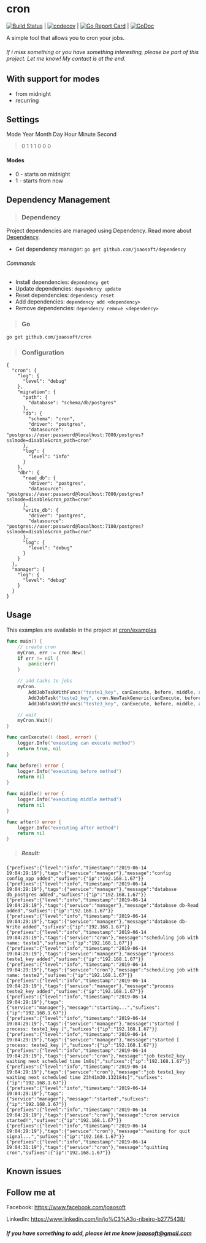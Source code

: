 cron
================

[![Build Status](https://travis-ci.org/joaosoft/cron.svg?branch=master)](https://travis-ci.org/joaosoft/cron) | [![codecov](https://codecov.io/gh/joaosoft/cron/branch/master/graph/badge.svg)](https://codecov.io/gh/joaosoft/cron) | [![Go Report Card](https://goreportcard.com/badge/github.com/joaosoft/cron)](https://goreportcard.com/report/github.com/joaosoft/cron) | [![GoDoc](https://godoc.org/github.com/joaosoft/cron?status.svg)](https://godoc.org/github.com/joaosoft/cron)

A simple tool that allows you to cron your jobs.

###### If i miss something or you have something interesting, please be part of this project. Let me know! My contact is at the end.

## With support for modes
* from midnight
* recurring

## Settings
Mode Year Month Day Hour Minute Second
> 0 1 1 1 0 0 0

#### Modes
* 0 - starts on midnight
* 1 - starts from now

## Dependency Management
>### Dependency

Project dependencies are managed using Dependency. Read more about [Dependency](https://github.com/joaosoft/dependency).
* Get dependency manager: `go get github.com/joaosoft/dependency`

###### Commands
* Install dependencies: `dependency get`
* Update dependencies: `dependency update`
* Reset dependencies: `dependency reset`
* Add dependencies: `dependency add <dependency>`
* Remove dependencies: `dependency remove <dependency>`

>### Go
```
go get github.com/joaosoft/cron
```

>### Configuration
```
{
  "cron": {
    "log": {
      "level": "debug"
    },
    "migration": {
      "path": {
        "database": "schema/db/postgres"
      },
      "db": {
        "schema": "cron",
        "driver": "postgres",
        "datasource": "postgres://user:password@localhost:7000/postgres?sslmode=disable&cron_path=cron"
      },
      "log": {
        "level": "info"
      }
    },
    "dbr": {
      "read_db": {
        "driver": "postgres",
        "datasource": "postgres://user:password@localhost:7000/postgres?sslmode=disable&cron_path=cron"
      },
      "write_db": {
        "driver": "postgres",
        "datasource": "postgres://user:password@localhost:7100/postgres?sslmode=disable&cron_path=cron"
      },
      "log": {
        "level": "debug"
      }
    }
  },
  "manager": {
    "log": {
      "level": "debug"
    }
  }
}
```

## Usage 
This examples are available in the project at [cron/examples](https://github.com/joaosoft/cron/tree/master/examples)

```go
func main() {
	// create cron
	myCron, err := cron.New()
	if err != nil {
		panic(err)
	}

	// add tasks to jobs
	myCron.
		AddJobTaskWithFuncs("teste1_key", canExecute, before, middle, after).
		AddJobTask("teste2_key", cron.NewTaskGeneric(canExecute, before, middle, after)).
		AddJobTaskWithFuncs("teste3_key", canExecute, before, middle, after)

	// wait
	myCron.Wait()
}

func canExecute() (bool, error) {
	logger.Info("executing can execute method")
	return true, nil
}

func before() error {
	logger.Info("executing before method")
	return nil
}

func middle() error {
	logger.Info("executing middle method")
	return nil
}

func after() error {
	logger.Info("executing after method")
	return nil
}
```

> ##### Result:
```
{"prefixes":{"level":"info","timestamp":"2019-06-14 19:04:29:19"},"tags":{"service":"manager"},"message":"config config_app added","sufixes":{"ip":"192.168.1.67"}}
{"prefixes":{"level":"info","timestamp":"2019-06-14 19:04:29:19"},"tags":{"service":"manager"},"message":"database db_postgres added","sufixes":{"ip":"192.168.1.67"}}
{"prefixes":{"level":"info","timestamp":"2019-06-14 19:04:29:19"},"tags":{"service":"manager"},"message":"database db-Read added","sufixes":{"ip":"192.168.1.67"}}
{"prefixes":{"level":"info","timestamp":"2019-06-14 19:04:29:19"},"tags":{"service":"manager"},"message":"database db-Write added","sufixes":{"ip":"192.168.1.67"}}
{"prefixes":{"level":"info","timestamp":"2019-06-14 19:04:29:19"},"tags":{"service":"cron"},"message":"scheduling job with name: teste1","sufixes":{"ip":"192.168.1.67"}}
{"prefixes":{"level":"info","timestamp":"2019-06-14 19:04:29:19"},"tags":{"service":"manager"},"message":"process teste1_key added","sufixes":{"ip":"192.168.1.67"}}
{"prefixes":{"level":"info","timestamp":"2019-06-14 19:04:29:19"},"tags":{"service":"cron"},"message":"scheduling job with name: teste2","sufixes":{"ip":"192.168.1.67"}}
{"prefixes":{"level":"info","timestamp":"2019-06-14 19:04:29:19"},"tags":{"service":"manager"},"message":"process teste2_key added","sufixes":{"ip":"192.168.1.67"}}
{"prefixes":{"level":"info","timestamp":"2019-06-14 19:04:29:19"},"tags":{"service":"manager"},"message":"starting...","sufixes":{"ip":"192.168.1.67"}}
{"prefixes":{"level":"info","timestamp":"2019-06-14 19:04:29:19"},"tags":{"service":"manager"},"message":"started [ process: teste1_key ]","sufixes":{"ip":"192.168.1.67"}}
{"prefixes":{"level":"info","timestamp":"2019-06-14 19:04:29:19"},"tags":{"service":"manager"},"message":"started [ process: teste2_key ]","sufixes":{"ip":"192.168.1.67"}}
{"prefixes":{"level":"info","timestamp":"2019-06-14 19:04:29:19"},"tags":{"service":"cron"},"message":"job teste2_key waiting next scheduled time 1m0s]","sufixes":{"ip":"192.168.1.67"}}
{"prefixes":{"level":"info","timestamp":"2019-06-14 19:04:29:19"},"tags":{"service":"cron"},"message":"job teste1_key waiting next scheduled time 23h41m30.132184s]","sufixes":{"ip":"192.168.1.67"}}
{"prefixes":{"level":"info","timestamp":"2019-06-14 19:04:29:19"},"tags":{"service":"manager"},"message":"started","sufixes":{"ip":"192.168.1.67"}}
{"prefixes":{"level":"info","timestamp":"2019-06-14 19:04:29:19"},"tags":{"service":"cron"},"message":"cron service started!","sufixes":{"ip":"192.168.1.67"}}
{"prefixes":{"level":"info","timestamp":"2019-06-14 19:04:29:19"},"tags":{"service":"cron"},"message":"waiting for quit signal...","sufixes":{"ip":"192.168.1.67"}}
{"prefixes":{"level":"info","timestamp":"2019-06-14 19:04:31:19"},"tags":{"service":"cron"},"message":"quitting cron","sufixes":{"ip":"192.168.1.67"}}
```

## Known issues

## Follow me at
Facebook: https://www.facebook.com/joaosoft

LinkedIn: https://www.linkedin.com/in/jo%C3%A3o-ribeiro-b2775438/

##### If you have something to add, please let me know joaosoft@gmail.com
